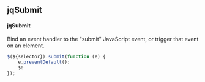 ## jqSubmit
#### jqSubmit
Bind an event handler to the "submit" JavaScript event, or trigger that event on an element.
```javascript
$(${selector}).submit(function (e) { 
	e.preventDefault();
	$0
});
```